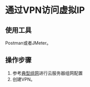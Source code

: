 # 通过VPN访问虚拟IP<a name="vpc_vip_0004"></a>

## 使用工具<a name="section84221635191520"></a>

Postman或者JMeter。

## 操作步骤<a name="section14439239153017"></a>

1.  参考[典型组网](虚拟IP简介.md#zh-cn_topic_0095139658_section4160174715811)进行云服务器组网配置
2.  创建VPN。

